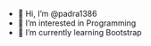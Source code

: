 - 👋 Hi, I’m @padra1386
- 👀 I’m interested in Programming
- 🌱 I’m currently learning Bootstrap

<!---
padra1386/padra1386 is a ✨ special ✨ repository because its `README.md` (this file) appears on your GitHub profile.
You can click the Preview link to take a look at your changes.
--->
